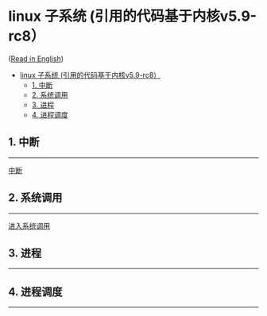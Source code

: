 linux 子系统 (引用的代码基于内核v5.9-rc8）
==================

([Read in English](./README.md))

- [linux 子系统 (引用的代码基于内核v5.9-rc8）](#linux-子系统-引用的代码基于内核v59-rc8)
  - [1. 中断](#1-中断)
  - [2. 系统调用](#2-系统调用)
  - [3. 进程](#3-进程)
  - [4. 进程调度](#4-进程调度)


## 1. 中断

-------------------


[中断]()

## 2. 系统调用

-------------------

[进入系统调用](./syscall/README.md)


## 3. 进程

-------------------


## 4. 进程调度

-------------------